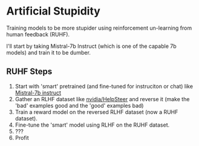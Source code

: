 # Artificial Stupidity

Training models to be more stupider using reinforcement un-learning from human feedback (RUHF).

I'll start by taking Mistral-7b Instruct (which is one of the capable 7b models) and train it to be dumber. 

## RUHF Steps

1. Start with 'smart' pretrained (and fine-tuned for instruciton or chat) like [Mistral-7b instruct](https://huggingface.co/mistralai/Mistral-7B-Instruct-v0.1)
2. Gather an RLHF dataset like [nvidia/HelpSteer](https://huggingface.co/datasets/nvidia/HelpSteer) and reverse it (make the 'bad' examples good and the 'good' examples bad)
3. Train a reward model on the reversed RLHF dataset (now a RUHF dataset).
4. Fine-tune the 'smart' model using RLHF on the RUHF dataset.
5. ???
6. Profit